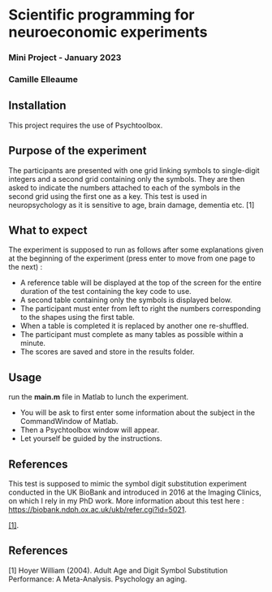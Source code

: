 
# __Scientific programming for neuroeconomic experiments__   
### __Mini Project - January 2023__  
### __Camille Elleaume__

## Installation
 
This project requires the use of Psychtoolbox.

## Purpose of the experiment

The participants are presented with one grid linking symbols to single-digit integers and a second grid containing only the symbols. They are then asked to indicate the numbers attached to each of the symbols in the second grid using the first one as a key. This test is used in neuropsychology as it is sensitive to age, brain damage, dementia etc. [1]

## What to expect
The experiment is supposed to run as follows after some explanations given at the beginning of the experiment (press enter to move from one page to the next) :
- A reference table will be displayed at the top of the screen for the entire duration of the test containing the key code to use.
- A second table containing only the symbols is displayed below.  
- The participant must enter from left to right the numbers corresponding to the shapes using the first table.  
- When a table is completed it is replaced by another one re-shuffled.  
- The participant must complete as many tables as possible within a minute. 
- The scores are saved and store in the results folder.

## Usage

run the __main.m__ file in Matlab to lunch the experiment.

- You will be ask to first enter some information about the subject in the CommandWindow of Matlab.
- Then a Psychtoolbox window will appear.
- Let yourself be guided by the instructions.

## References

This test is supposed to mimic the symbol digit substitution experiment conducted in the UK BioBank and introduced in 2016 at the Imaging Clinics, on which I rely in my PhD work. 
More information about this test here : https://biobank.ndph.ox.ac.uk/ukb/refer.cgi?id=5021. 

 [[1]](#1).

## References
<a id="1">[1]</a> 
Hoyer William (2004). 
Adult Age and Digit Symbol Substitution Performance: A Meta-Analysis.
Psychology an aging.
